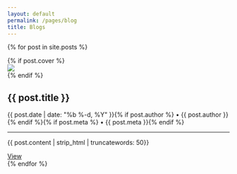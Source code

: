 ```yaml
---
layout: default
permalink: /pages/blog
title: Blogs
---
```

{% for post in site.posts %}
<div class="col s12 m7">
  <div class="card waves-effect horizontal {{ site.css }} lighten-5">
        {% if post.cover %}
          <div class="card-image small z-depth-2 waves-effect waves-light img-responsive">
            <img src="{{ post.cover }}">
          </div>
        {% endif %}
        <div class="card-stacked">
          <div class="card-content">
            <h2 class="header">{{ post.title }}</h2>
              <p>{{ post.date | date: "%b %-d, %Y" }}{% if post.author %} • {{ post.author }}{% endif %}{% if post.meta %} • {{ post.meta }}{% endif %}</p><hr>
              <p>{{ post.content | strip_html | truncatewords: 50}}</p>
          </div>
        <div class="card-action">
        <a href="{{ post.url | prepend: site.baseurl }}" class="waves-effect waves-grey btn {{ site.css }} black-text">View</a>
      </div>
    </div>
  </div>
</div>
{% endfor %}
